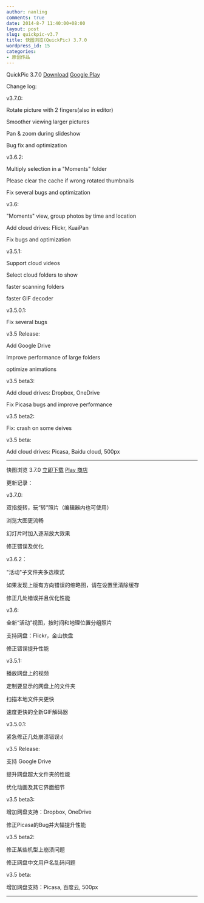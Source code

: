```yaml
---
author: nanling
comments: true
date: 2014-8-7 11:40:00+08:00
layout: post
slug: quickpic-v3.7
title: 快图浏览(QuickPic) 3.7.0
wordpress_id: 15
categories:
- 原创作品
---
```


QuickPic 3.7.0 [Download](/assets/quickpic_3.7.0.apk) [Google Play](https://play.google.com/store/apps/details?id=com.alensw.PicFolder)

Change log:

v3.7.0:

Rotate picture with 2 fingers(also in editor)

Smoother viewing larger pictures

Pan & zoom during slideshow

Bug fix and optimization

v3.6.2:

Multiply selection in a "Moments" folder

Please clear the cache if wrong rotated thumbnails

Fix several bugs and optimization

v3.6:

"Moments" view, group photos by time and location

Add cloud drives: Flickr, KuaiPan

Fix bugs and optimization

v3.5.1:

Support cloud videos

Select cloud folders to show

faster scanning folders

faster GIF decoder

v3.5.0.1:

Fix several bugs

v3.5 Release:

Add Google Drive

Improve performance of large folders

optimize animations

v3.5 beta3:

Add cloud drives: Dropbox, OneDrive

Fix Picasa bugs and improve performance

v3.5 beta2:

Fix: crash on some deives

v3.5 beta:

Add cloud drives: Picasa, Baidu cloud, 500px


----------------

快图浏览 3.7.0 [立即下载](/assets/quickpic_3.7.0.apk) [Play 商店](https://play.google.com/store/apps/details?id=com.alensw.PicFolder)

更新记录：

v3.7.0:

双指旋转，玩“转”照片（编辑器内也可使用）

浏览大图更流畅

幻灯片时加入逐渐放大效果

修正错误及优化

v3.6.2：

"活动"子文件夹多选模式

如果发现上版有方向错误的缩略图，请在设置里清除缓存

修正几处错误并且优化性能

v3.6:

全新“活动”视图，按时间和地理位置分组照片

支持网盘：Flickr，金山快盘

修正错误提升性能

v3.5.1:

播放网盘上的视频

定制要显示的网盘上的文件夹

扫描本地文件夹更快

速度更快的全新GIF解码器

v3.5.0.1:

紧急修正几处崩溃错误:(

v3.5 Release:

支持 Google Drive

提升网盘超大文件夹的性能

优化动画及其它界面细节

v3.5 beta3:

增加网盘支持：Dropbox, OneDrive

修正Picasa的Bug并大幅提升性能

v3.5 beta2:

修正某些机型上崩溃问题

修正网盘中文用户名乱码问题

v3.5 beta:

增加网盘支持：Picasa, 百度云, 500px

----------------
